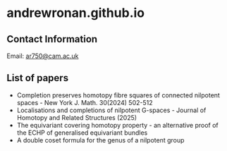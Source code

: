 # andrewronan.github.io

## Contact Information
Email: ar750@cam.ac.uk

## List of papers
- Completion preserves homotopy fibre squares of connected nilpotent spaces - New York J. Math. 30(2024) 502-512
- Localisations and completions of nilpotent G-spaces - Journal of Homotopy and Related Structures (2025)
- The equivariant covering homotopy property - an alternative proof of the ECHP of generalised equivariant bundles
- A double coset formula for the genus of a nilpotent group

